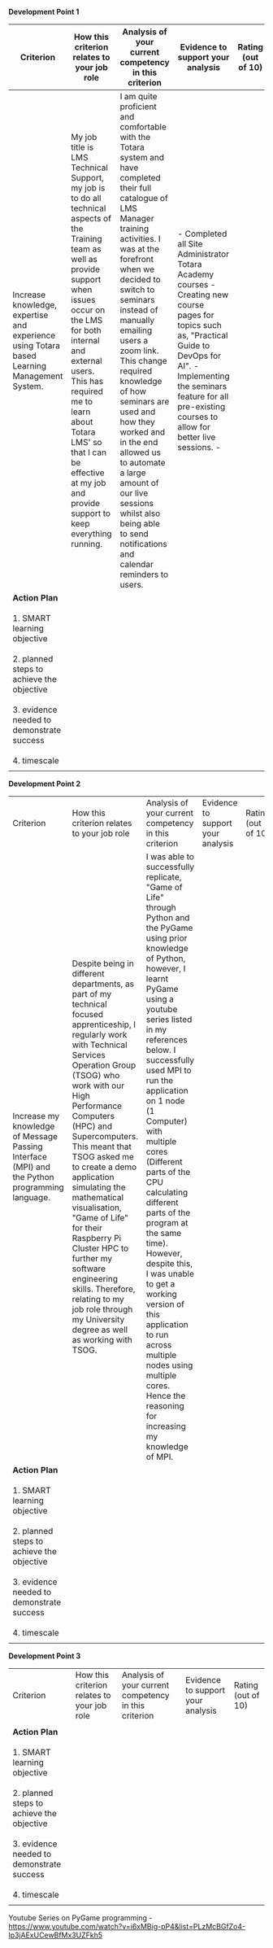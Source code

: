 
**Development Point 1**


| Criterion | How this criterion relates to your job role | Analysis of your current competency in this criterion | Evidence to support your analysis | Rating (out of 10) |
| ---- | ---- | ---- | ---- | ---- |
| Increase knowledge, expertise and experience using Totara based Learning Management System. | My job title is LMS Technical Support, my job is to do all technical aspects of the Training team as well as provide support when issues occur on the LMS for both internal and external users. This has required me to learn about Totara LMS' so that I can be effective at my job and provide support to keep everything running. | I am quite proficient and comfortable with the Totara system and have completed their full catalogue of LMS Manager training activities. I was at the forefront when we decided to switch to seminars instead of manually emailing users a zoom link. This change required knowledge of how seminars are used and how they worked and in the end allowed us to automate a large amount of our live sessions whilst also being able to send notifications and calendar reminders to users. | - Completed all Site Administrator Totara Academy courses    - Creating new course pages for topics such as, "Practical Guide to DevOps for AI".    - Implementing the seminars feature for all pre-existing courses to allow for better live sessions.    -   |  |
| **Action Plan**<br><br>1. SMART learning objective<br><br>2. planned steps to achieve the objective<br><br>3. evidence needed to demonstrate success<br><br>4. timescale |  |  |  |  |
|  |  |  |  |  |


  

**Development Point 2**

|   |   |   |   |   |
|---|---|---|---|---|
|Criterion|How this criterion relates to your job role|Analysis of your current competency in this criterion|Evidence to support your analysis|Rating (out of 10)|
|Increase my knowledge of Message Passing Interface (MPI) and the Python programming language. |Despite being in different departments, as part of my technical focused apprenticeship, I regularly work with Technical Services Operation Group (TSOG) who work with our High Performance Computers (HPC) and Supercomputers. This meant that TSOG asked me to create a demo application simulating the mathematical visualisation, "Game of Life" for their Raspberry Pi Cluster HPC to further my software engineering skills. Therefore, relating to my job role through my University degree as well as working with TSOG. |I was able to successfully replicate, "Game of Life" through Python and the PyGame using prior knowledge of Python, however, I learnt PyGame using a youtube series listed in my references below. I successfully used MPI to run the application on 1 node (1 Computer) with multiple cores (Different parts of the CPU calculating different parts of the program at the same time). However, despite this, I was unable to get a working version of this application to run across multiple nodes using multiple cores. Hence the reasoning for increasing my knowledge of MPI. |||
|**Action Plan**<br><br>1. SMART learning objective<br><br>2. planned steps to achieve the objective<br><br>3. evidence needed to demonstrate success<br><br>4. timescale|   |   |   |   |
||   |   |   |   |

  

**Development Point 3**

|   |   |   |   |   |
|---|---|---|---|---|
|Criterion|How this criterion relates to your job role|Analysis of your current competency in this criterion|Evidence to support your analysis|Rating (out of 10)|
||||||
|**Action Plan**<br><br>1. SMART learning objective<br><br>2. planned steps to achieve the objective<br><br>3. evidence needed to demonstrate success<br><br>4. timescale|   |   |   |   |
||   |   |   |   |


Youtube Series on PyGame programming - https://www.youtube.com/watch?v=i6xMBig-pP4&list=PLzMcBGfZo4-lp3jAExUCewBfMx3UZFkh5

